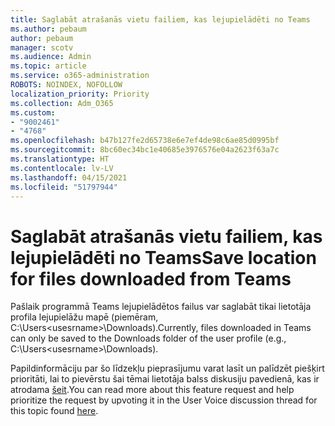 ```yaml
---
title: Saglabāt atrašanās vietu failiem, kas lejupielādēti no Teams
ms.author: pebaum
author: pebaum
manager: scotv
ms.audience: Admin
ms.topic: article
ms.service: o365-administration
ROBOTS: NOINDEX, NOFOLLOW
localization_priority: Priority
ms.collection: Adm_O365
ms.custom:
- "9002461"
- "4768"
ms.openlocfilehash: b47b127fe2d65738e6e7ef4de98c6ae85d0995bf
ms.sourcegitcommit: 8bc60ec34bc1e40685e3976576e04a2623f63a7c
ms.translationtype: HT
ms.contentlocale: lv-LV
ms.lasthandoff: 04/15/2021
ms.locfileid: "51797944"
---
```

# <a name="save-location-for-files-downloaded-from-teams"></a><span data-ttu-id="5326f-102">Saglabāt atrašanās vietu failiem, kas lejupielādēti no Teams</span><span class="sxs-lookup"><span data-stu-id="5326f-102">Save location for files downloaded from Teams</span></span>

<span data-ttu-id="5326f-103">Pašlaik programmā Teams lejupielādētos failus var saglabāt tikai lietotāja profila lejupielāžu mapē (piemēram, C:\Users\<usesrname>\Downloads).</span><span class="sxs-lookup"><span data-stu-id="5326f-103">Currently, files downloaded in Teams can only be saved to the Downloads folder of the user profile (e.g., C:\Users\<usesrname>\Downloads).</span></span>

<span data-ttu-id="5326f-104">Papildinformāciju par šo līdzekļu pieprasījumu varat lasīt un palīdzēt piešķirt prioritāti, lai to pievērstu šai tēmai lietotāja balss diskusiju pavedienā, kas ir atrodama [šeit](https://microsoftteams.uservoice.com/forums/555103-public/suggestions/18693262-have-the-download-function-of-files-allow-you-to-s).</span><span class="sxs-lookup"><span data-stu-id="5326f-104">You can read more about this feature request and help prioritize the request by upvoting it in the User Voice discussion thread for this topic found [here](https://microsoftteams.uservoice.com/forums/555103-public/suggestions/18693262-have-the-download-function-of-files-allow-you-to-s).</span></span>
